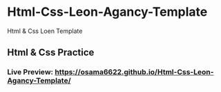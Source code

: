 # Html-Css-Leon-Agancy-Template
Html &amp; Css Loen Template

## Html & Css Practice

### Live Preview: https://osama6622.github.io/Html-Css-Leon-Agancy-Template/
